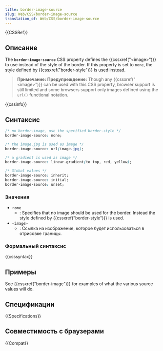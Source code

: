 ```yaml
---
title: border-image-source
slug: Web/CSS/border-image-source
translation_of: Web/CSS/border-image-source
---
```

{{CSSRef}}

## Описание

The **`border-image-source`** CSS property defines the {{cssxref("&lt;image&gt;")}} to use instead of the style of the border. If this property is set to `none`, the style defined by {{cssxref("border-style")}} is used instead.

> **Примечание:** **Предупреждение:** Though any {{cssxref("&lt;image&gt;")}} can be used with this CSS property, browser support is still limited and some browsers support only images defined using the `url()` functional notation.

{{cssinfo}}

## Синтаксис

```css
/* no border-image, use the specified border-style */
border-image-source: none;

/* the image.jpg is used as image */
border-image-source: url(image.jpg);

/* a gradient is used as image */
border-image-source: linear-gradient(to top, red, yellow);

/* Global values */
border-image-source: inherit;
border-image-source: initial;
border-image-source: unset;
```

### Значения

- `none`
  - : Specifies that no image should be used for the border. Instead the style defined by {{cssxref("border-style")}} is used.
- `<image>`
  - : Ссылка на изображение, которое будет использоваться в отрисовке границы.

### Формальный синтаксис

{{csssyntax}}

## Примеры

See {{cssxref("border-image")}} for examples of what the various source values will do.

## Спецификации

{{Specifications}}

## Совместимость с браузерами

{{Compat}}
